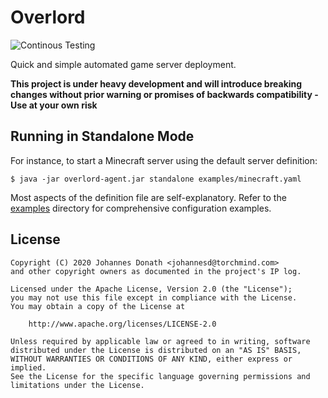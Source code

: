 Overlord
========

![Continous Testing](https://github.com/dotStart/Overlord/workflows/Build/badge.svg)

Quick and simple automated game server deployment.

**This project is under heavy development and will introduce breaking changes without
prior warning or promises of backwards compatibility -  Use at your own risk**

Running in Standalone Mode
--------------------------

For instance, to start a Minecraft server using the default server definition:

```shell script
$ java -jar overlord-agent.jar standalone examples/minecraft.yaml
```

Most aspects of the definition file are self-explanatory. Refer to the
[examples](examples) directory for comprehensive configuration examples.

License
-------

```
Copyright (C) 2020 Johannes Donath <johannesd@torchmind.com>
and other copyright owners as documented in the project's IP log.

Licensed under the Apache License, Version 2.0 (the "License");
you may not use this file except in compliance with the License.
You may obtain a copy of the License at

    http://www.apache.org/licenses/LICENSE-2.0

Unless required by applicable law or agreed to in writing, software
distributed under the License is distributed on an "AS IS" BASIS,
WITHOUT WARRANTIES OR CONDITIONS OF ANY KIND, either express or implied.
See the License for the specific language governing permissions and
limitations under the License.
```
